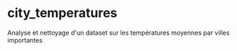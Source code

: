 # city_temperatures
Analyse et nettoyage d'un dataset sur les températures moyennes par villes importantes
